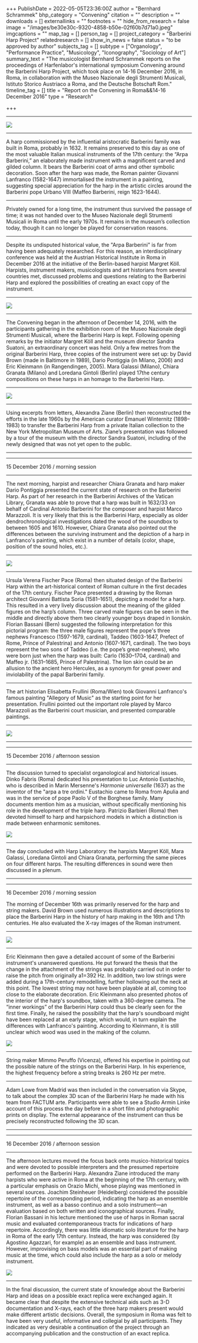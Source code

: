 +++
PublishDate = 2022-05-05T23:36:00Z
author = "Bernhard Schrammek"
bhp_category = "Convening"
citation = ""
description = ""
downloads = []
externallinks = ""
footnotes = ""
hide_from_research = false
image = "/images/be30e30c-9320-4858-b50e-02f60b7d71a0.jpeg"
imgcaptions = ""
map_tag = []
person_tag = []
project_category = "Barberini Harp Project"
relatedresearch = []
show_in_news = false
status = "to be approved by author"
subjects_tag = []
subtype = ["Organology", "Performance Practice", "Musicology", "Iconography", "Sociology of Art"]
summary_text = "The musicologist Bernhard Schrammek reports on the proceedings of Harfenlabor's international symposium Convening around the Barberini Harp Project, which took place on 14-16 December 2016, in Roma, in collaboration with the Museo Nazionale degli Strumenti Musicali, Istituto Storico Austriaco a Roma, and the Deutsche Botschaft Rom."
timeline_tag = []
title = "Report on the Convening in Roma&&14-16 December 2016"
type = "Research"

+++
***

![](/images/dif_000185_602_c.jpg)

***

A harp commissioned by the influential aristocratic Barberini family was built in Roma, probably in 1632. It remains preserved to this day as one of the most valuable Italian musical instruments of the 17th century: the “Arpa Barberini,” an elaborately made instrument with a magnificent carved and gilded column. It bears the Barberini coat of arms and other symbolic decoration. Soon after the harp was made, the Roman painter Giovanni Lanfranco (1582-1647) immortalised the instrument in a painting, suggesting special appreciation for the harp in the artistic circles around the Barberini pope Urbano VIII (Maffeo Barberini, reign 1623-1644).

***

Privately owned for a long time, the instrument thus survived the passage of time; it was not handed over to the Museo Nazionale degli Strumenti Musicali in Roma until the early 1970s. It remains in the museum’s collection today, though it can no longer be played for conservation reasons.

***

Despite its undisputed historical value, the "Arpa Barberini" is far from having been adequately researched. For this reason, an interdisciplinary conference was held at the Austrian Historical Institute in Roma in December 2016 at the initiative of the Berlin-based harpist Margret Köll. Harpists, instrument makers, musicologists and art historians from several countries met, discussed problems and questions relating to the Barberini Harp and explored the possibilities of creating an exact copy of the instrument.

***

![](/images/img_8922.jpeg)

***

The Convening began in the afternoon of December 14, 2016, with the participants gathering in the exhibition room of the Museo Nazionale degli Strumenti Musicali, where the Barberini Harp is kept. Following opening remarks by the initiator Margret Köll and the museum director Sandra Suatoni, an extraordinary concert was held. Only a few metres from the original Barberini Harp, three copies of the instrument were set up: by David Brown (made in Baltimore in 1989), Dario Pontiggia (in Milano, 2006) and Eric Kleinmann (in Rangendingen, 2005). Mara Galassi (Milano), Chiara Granata (Milano) and Loredana Gintoli (Berlin) played 17the century compositions on these harps in an homage to the Barberini Harp.

***

![](/images/img_8917.jpeg)

***

Using excerpts from letters, Alexandra Ziane (Berlin) then reconstructed the efforts in the late 1960s by the American curator Emanuel Winternitz (1898–1983) to transfer the Barberini Harp from a private Italian collection to the New York Metropolitan Museum of Arts. Ziane’s presentation was followed by a tour of the museum with the director Sandra Suatoni, including of the newly designed that was not yet open to the public.

***

***

15 December 2016 / morning session

***

The next morning, harpist and researcher Chiara Granata and harp maker Dario Pontiggia presented the current state of research on the Barberini Harp. As part of her research in the Barberini Archives of the Vatican Library, Granata was able to prove that a harp was built in 1632/33 on behalf of Cardinal Antonio Barberini for the composer and harpist Marco Marazzoli. It is very likely that this is the Barberini Harp, especially as older dendrochronological investigations dated the wood of the soundbox to between 1605 and 1610. However, Chiara Granata also pointed out the differences between the surviving instrument and the depiction of a harp in Lanfranco's painting, which exist in a number of details (color, shape, position of the sound holes, etc.).

***

![](/images/chiara-dinko.png)

***

Ursula Verena Fischer Pace (Roma) then situated design of the Barberini Harp within the art-historical context of Roman culture in the first decades of the 17th century. Fischer Pace presented a drawing by the Roman architect Giovanni Battista Soria (1581–1651), depicting a model for a harp. This resulted in a very lively discussion about the meaning of the gilded figures on the harp’s column. Three carved male figures can be seen in the middle and directly above them two clearly younger boys draped in lionskin. Florian Bassani (Bern) suggested the following interpretation for this pictorial program: the three male figures represent the pope's three nephews Francesco (1597-1679, cardinal), Taddeo (1603-1647, Prefect of Rome, Prince of Palestrina) and Antonio (1607-1671, cardinal). The two boys represent the two sons of Taddeo (i.e. the pope’s great-nephews), who were born just when the harp was built: Carlo (1630–1704, cardinal) and Maffeo jr. (1631–1685, Prince of Palestrina). The lion skin could be an allusion to the ancient hero Hercules, as a synonym for great power and inviolability of the papal Barberini family.

***

The art historian Elisabetta Frullini (Roma/Wien) took Giovanni Lanfranco's famous painting "Allegory of Music" as the starting point for her presentation. Frullini pointed out the important role played by Marco Marazzoli as the Barberini court musician, and presented comparable paintings.

***

![](/images/dif_000185_28_m.jpg)

***

***

15 December 2016 / afternoon session

***

The discussion turned to specialist organological and historical issues. Dinko Fabris (Roma) dedicated his presentation to Luc Antonio Eustachio, who is described in Marin Mersenne's _Harmonie universelle_ (1637) as the inventor of the "arpa a tre ordini." Eustachio came to Roma from Apulia and was in the service of pope Paolo V of the Borghese family. Many documents mention him as a musician, without specifically mentioning his role in the development of the triple harp. Patrizio Barbieri (Roma) then devoted himself to harp and harpsichord models in which a distinction is made between enharmonic semitones.

![](/images/participants-backlight.png)

***

The day concluded with Harp Laboratory: the harpists Margret Köll, Mara Galassi, Loredana Gintoli and Chiara Granata, performing the same pieces on four different harps. The resulting differences in sound were then discussed in a plenum.

***

***

16 December 2016 / morning session

The morning of December 16th was primarily reserved for the harp and string makers. David Brown used numerous illustrations and descriptions to place the Barberini Harp in the history of harp making in the 16th and 17th centuries. He also evaluated the X-ray images of the Roman instrument.

***

![](/images/convo2.png)

***

Eric Kleinmann then gave a detailed account of some of the Barberini instrument's unanswered questions. He put forward the thesis that the change in the attachment of the strings was probably carried out in order to raise the pitch from originally a1=392 Hz. In addition, two low strings were added during a 17th-century remodelling, further hollowing out the neck at this point. The lowest string may not have been playable at all, coming too close to the elaborate decoration. Eric Kleinmann also presented photos of the interior of the harp's soundbox, taken with a 360-degree camera. The “inner workings” of the Barberini Harp could thus be clearly seen for the first time. Finally, he raised the possibility that the harp's soundboard might have been replaced at an early stage, which would, in turn explain the differences with Lanfranco's painting. According to Kleinmann, it is still unclear which wood was used in the making of the column.

![](/images/carved-screen.png)

***

String maker Mimmo Peruffo (Vicenza), offered his expertise in pointing out the possible nature of the strings on the Barberini Harp. In his experience, the highest frequency before a string breaks is 260 Hz per metre.

***

Adam Lowe from Madrid was then included in the conversation via Skype, to talk about the complex 3D scan of the Barberini Harp he made with his team from FACTUM arte. Participants were able to see a Studio Armin Linke account of this process the day before in a short film and photographic prints on display. The external appearance of the instrument can thus be precisely reconstructed following the 3D scan.

***

***

16 December 2016 / afternoon session

***

The afternoon lectures moved the focus back onto musico-historical topics and were devoted to possible interpreters and the presumed repertoire performed on the Barberini Harp. Alexandra Ziane introduced the many harpists who were active in Roma at the beginning of the 17th century, with a particular emphasis on Orazio Michi, whose playing was mentioned in several sources. Joachim Steinheuer (Heidelberg) considered the possible repertoire of the corresponding period, indicating the harp as an ensemble instrument, as well as a basso continuo and a solo instrument—an evaluation based on both written and iconographical sources. Finally, Florian Bassani in his lecture mentioned the use of harps in Roman sacral music and evaluated contemporaneous tracts for indications of harp repertoire. Accordingly, there was little idiomatic solo literature for the harp in Roma of the early 17th century. Instead, the harp was considered (by Agostino Agazzari, for example) as an ensemble and bass instrument. However, improvising on bass models was an essential part of making music at the time, which could also include the harp as a solo or melody instrument.

![](/images/img_8924.jpeg)

***

In the final discussion, the current state of knowledge about the Barberini Harp and ideas on a possible exact replica were exchanged again. It became clear that despite the extensive technical aids such as 3-D documentation and X-rays, each of the three harp makers present would make different artistic decisions. Overall, the symposium in Roma was felt to have been very useful, informative and collegial by all participants. They indicated as very desirable a continuation of the project through an accompanying publication and the construction of an exact replica.